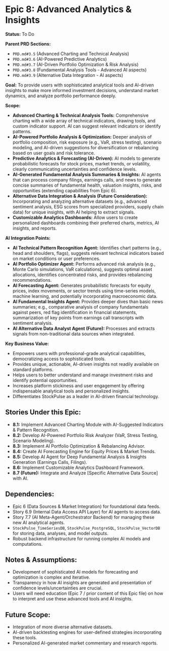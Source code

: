 # Epic 8: Advanced Analytics & Insights

**Status:** To Do

**Parent PRD Sections:**
*   `PRD.md#3.5` (Advanced Charting and Technical Analysis)
*   `PRD.md#3.6` (AI-Powered Predictive Analytics)
*   `PRD.md#3.7` (AI-Driven Portfolio Optimization & Risk Analysis)
*   `PRD.md#3.8` (Fundamental Analysis Tools - Advanced AI aspects)
*   `PRD.md#3.9` (Alternative Data Integration - AI aspects)

**Goal:** To provide users with sophisticated analytical tools and AI-driven insights to make more informed investment decisions, understand market dynamics, and analyze portfolio performance deeply.

**Scope:**
*   **Advanced Charting & Technical Analysis Tools:** Comprehensive charting with a wide array of technical indicators, drawing tools, and custom indicator support. AI can suggest relevant indicators or identify patterns.
*   **AI-Powered Portfolio Analysis & Optimization:** Deeper analysis of portfolio composition, risk exposure (e.g., VaR, stress testing), scenario modeling, and AI-driven suggestions for diversification or rebalancing based on user goals and risk tolerance.
*   **Predictive Analytics & Forecasting (AI-Driven):** AI models to generate probabilistic forecasts for stock prices, market trends, or volatility, clearly communicating uncertainties and confidence levels.
*   **AI-Generated Fundamental Analysis Summaries & Insights:** AI agents that can process company filings, earnings calls, and news to generate concise summaries of fundamental health, valuation insights, risks, and opportunities (extending capabilities from Epic 6).
*   **Alternative Data Integration & Analysis (Future Consideration):** Incorporating and analyzing alternative datasets (e.g., advanced sentiment analysis, ESG scores from specialized providers, supply chain data) for unique insights, with AI helping to extract signals.
*   **Customizable Analytics Dashboards:** Allow users to create personalized dashboards combining their preferred charts, metrics, AI insights, and reports.

**AI Integration Points:**
*   **AI Technical Pattern Recognition Agent:** Identifies chart patterns (e.g., head and shoulders, flags), suggests relevant technical indicators based on market conditions or user preferences.
*   **AI Portfolio Optimizer Agent:** Performs advanced risk analysis (e.g., Monte Carlo simulations, VaR calculations), suggests optimal asset allocations, identifies concentrated risks, and provides rebalancing recommendations.
*   **AI Forecasting Agent:** Generates probabilistic forecasts for equity prices, index movements, or sector trends using time-series models, machine learning, and potentially incorporating macroeconomic data.
*   **AI Fundamental Insights Agent:** Provides deeper dives than basic news summaries; e.g., comparative analysis of company fundamentals against peers, red flag identification in financial statements, summarization of key points from earnings call transcripts with sentiment analysis.
*   **AI Alternative Data Analyst Agent (Future):** Processes and extracts signals from non-traditional data sources when integrated.

**Key Business Value:**
*   Empowers users with professional-grade analytical capabilities, democratizing access to sophisticated tools.
*   Provides unique, actionable, AI-driven insights not readily available on standard platforms.
*   Helps users to better understand and manage investment risks and identify potential opportunities.
*   Increases platform stickiness and user engagement by offering indispensable analytical tools and personalized insights.
*   Differentiates StockPulse as a leader in AI-driven financial technology.

## Stories Under this Epic:
*   **8.1:** Implement Advanced Charting Module with AI-Suggested Indicators & Pattern Recognition.
*   **8.2:** Develop AI-Powered Portfolio Risk Analyzer (VaR, Stress Testing, Scenario Modeling).
*   **8.3:** Implement AI Portfolio Optimization & Rebalancing Advisor.
*   **8.4:** Create AI Forecasting Engine for Equity Prices & Market Trends.
*   **8.5:** Develop AI Agent for Deep Fundamental Analysis & Insights Generation (Earnings Calls, Filings).
*   **8.6:** Implement Customizable Analytics Dashboard Framework.
*   **8.7 (Future):** Integrate and Analyze [Specific Alternative Data Source] with AI.

## Dependencies:
*   Epic 6 (Data Sources & Market Integration) for foundational data feeds.
*   Story 6.9 (Internal Data Access API Layer) for AI agents to access data.
*   Story 7.7 (AI Meta-Agent/Orchestrator Backend) for managing these new AI analytical agents.
*   `StockPulse_TimeSeriesDB`, `StockPulse_PostgreSQL`, `StockPulse_VectorDB` for storing data, analyses, and model outputs.
*   Robust backend infrastructure for running complex AI models and computations.

## Notes & Assumptions:
*   Development of sophisticated AI models for forecasting and optimization is complex and iterative.
*   Transparency in how AI insights are generated and presentation of confidence levels/uncertainties are crucial.
*   Users will need education (Epic 7 / prior content of this Epic file) on how to interpret and use these advanced tools and AI insights.

## Future Scope:
*   Integration of more diverse alternative datasets.
*   AI-driven backtesting engines for user-defined strategies incorporating these tools.
*   Personalized AI-generated market commentary and research reports. 